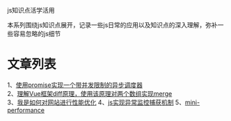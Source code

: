 js知识点活学活用

本系列围绕js知识点展开，记录一些js日常的应用以及知识点的深入理解，弥补一些容易忽略的js细节


# 文章列表
1、[使用promise实现一个带并发限制的异步调度器](https://github.com/apollojie/javascript/issues/4)  
2、[理解Vue框架diff原理，使用该原理对两个数组实现merge](https://github.com/apollojie/javascript/issues/3)  
3、[我是如何对网站进行性能优化](https://github.com/apollojie/javascript/issues/5)
4、[js实现异常监控捕获机制](https://github.com/apollojie/mini-report/blob/master/report-core.js)
5、[mini-performance](https://github.com/apollojie/mini-performance/blob/master/mini-performance.js)
